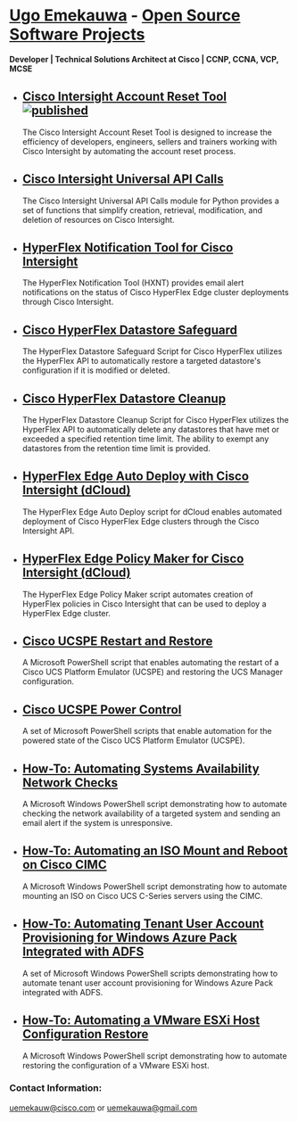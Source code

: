 # [Ugo Emekauwa](https://www.linkedin.com/in/uemekauwa) - [Open Source Software Projects](https://github.com/ugo-emekauwa)
**Developer | Technical Solutions Architect at Cisco | CCNP, CCNA, VCP, MCSE**

- ## [Cisco Intersight Account Reset Tool](https://ugo-emekauwa.github.io/intersight-account-reset-tool/) [![published](https://static.production.devnetcloud.com/codeexchange/assets/images/devnet-published.svg)](https://developer.cisco.com/codeexchange/github/repo/ugo-emekauwa/intersight-account-reset-tool)
    The Cisco Intersight Account Reset Tool is designed to increase the efficiency of developers, engineers, sellers and trainers working with Cisco Intersight by automating the account reset process.

- ## [Cisco Intersight Universal API Calls](https://ugo-emekauwa.github.io/intersight-universal-api-calls/)
    The Cisco Intersight Universal API Calls module for Python provides a set of functions that simplify creation, retrieval, modification, and deletion of resources on Cisco Intersight.

- ## [HyperFlex Notification Tool for Cisco Intersight](https://ugo-emekauwa.github.io/hyperflex-notification-tool/)
    The HyperFlex Notification Tool (HXNT) provides email alert notifications on the status of Cisco HyperFlex Edge cluster deployments through Cisco Intersight.

- ## [Cisco HyperFlex Datastore Safeguard](https://ugo-emekauwa.github.io/hx-datastore-safeguard/)
    The HyperFlex Datastore Safeguard Script for Cisco HyperFlex utilizes the HyperFlex API to automatically restore a targeted datastore's configuration if it is modified or deleted.

- ## [Cisco HyperFlex Datastore Cleanup](https://ugo-emekauwa.github.io/hx-datastore-cleanup/)
    The HyperFlex Datastore Cleanup Script for Cisco HyperFlex utilizes the HyperFlex API to automatically delete any datastores that have met or exceeded a specified retention time limit. The ability to exempt any datastores from the retention time limit is provided.

- ## [HyperFlex Edge Auto Deploy with Cisco Intersight (dCloud)](https://ugo-emekauwa.github.io/hx-auto-deploy/)
    The HyperFlex Edge Auto Deploy script for dCloud enables automated deployment of Cisco HyperFlex Edge clusters through the Cisco Intersight API.

- ## [HyperFlex Edge Policy Maker for Cisco Intersight (dCloud)](https://ugo-emekauwa.github.io/hx-policy-maker/)
    The HyperFlex Edge Policy Maker script automates creation of HyperFlex policies in Cisco Intersight that can be used to deploy a HyperFlex Edge cluster.

- ## [Cisco UCSPE Restart and Restore](https://ugo-emekauwa.github.io/ucspe-ucsm-restore)
    A Microsoft PowerShell script that enables automating the restart of a Cisco UCS Platform Emulator (UCSPE) and restoring the UCS Manager configuration.

- ## [Cisco UCSPE Power Control](https://ugo-emekauwa.github.io/ucspe-power-control)
    A set of Microsoft PowerShell scripts that enable automation for the powered state of the Cisco UCS Platform Emulator (UCSPE).

- ## [How-To: Automating Systems Availability Network Checks](https://ugo-emekauwa.github.io/systems-network-check/)
    A Microsoft Windows PowerShell script demonstrating how to automate checking the network availability of a targeted system and sending an email alert if the system is unresponsive.

- ## [How-To: Automating an ISO Mount and Reboot on Cisco CIMC](https://ugo-emekauwa.github.io/cisco-cimc-iso-mount/)
    A Microsoft Windows PowerShell script demonstrating how to automate mounting an ISO on Cisco UCS C-Series servers using the CIMC.

- ## [How-To: Automating Tenant User Account Provisioning for Windows Azure Pack Integrated with ADFS](https://ugo-emekauwa.github.io/wap-adfs-tenant-provisioning/)
    A set of Microsoft Windows PowerShell scripts demonstrating how to automate tenant user account provisioning for Windows Azure Pack integrated with ADFS.

- ## [How-To: Automating a VMware ESXi Host Configuration Restore](https://ugo-emekauwa.github.io/vmware-esxi-host-restore/)
    A Microsoft Windows PowerShell script demonstrating how to automate restoring the configuration of a VMware ESXi host.

### Contact Information:
uemekauw@cisco.com or uemekauwa@gmail.com
